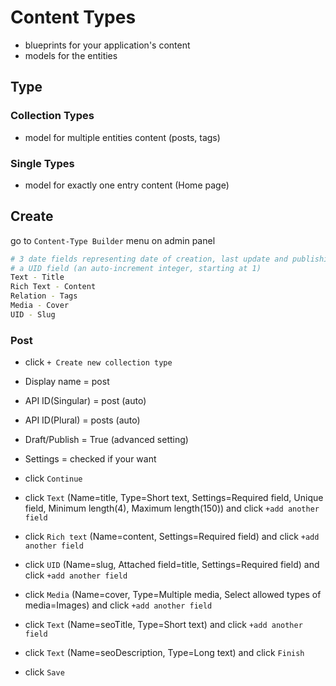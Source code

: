 # Content Types

- blueprints for your application's content
- models for the entities

## Type

###  Collection Types
- model for multiple entities content (posts, tags)

### Single Types
- model for exactly one entry content (Home page)

## Create

go to `Content-Type Builder` menu on admin panel

```bash
# 3 date fields representing date of creation, last update and publishing
# a UID field (an auto-increment integer, starting at 1)
Text - Title
Rich Text - Content
Relation - Tags
Media - Cover
UID - Slug
```

### Post

- click `+ Create new collection type`
- Display name = post
- API ID(Singular) = post (auto)
- API ID(Plural) = posts (auto)
- Draft/Publish = True (advanced setting)
- Settings = checked if your want 
- click `Continue`

- click `Text` (Name=title, Type=Short text, Settings=Required field, Unique field, Minimum length(4), Maximum length(150)) and click `+add another field`
- click `Rich text` (Name=content, Settings=Required field) and click `+add another field`
- click `UID` (Name=slug, Attached field=title, Settings=Required field) and click `+add another field`
- click `Media` (Name=cover, Type=Multiple media, Select allowed types of media=Images) and click `+add another field`
- click `Text` (Name=seoTitle, Type=Short text) and click `+add another field`
- click `Text` (Name=seoDescription, Type=Long text) and click `Finish`

- click `Save`

### 